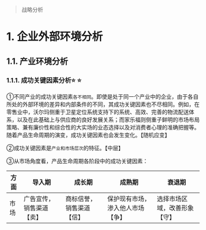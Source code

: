 >   战略分析

# 1. 企业外部环境分析

## 1.1. 产业环境分析

### 1.1.1. 成功关键因素分析:star: :star: 

①不同产业的成功关键因素`各不相同`。即使是处于同一个产业中的企业，由于各自所处的外部环境的差异和内部条件的不同，其成功关键因素也不尽相同。例如，在零售业中，沃尔玛侧重于卫星定位系统支持下的系统、高效、完善的物流配送体系，以及在此基础上与供应商的良好发展关系；而家乐福则侧重子鲜明的市场布局策略、兼有廉价性和综合性的大实场的业态选择以及对消费者心理的准确把握等。随着产品生命周期的演变，成功关键因素也会发生变化。【随机应变】

②成功关键因素是`产业和市场层次`的特征。【中层】

③从市场角度看，产品生命周期各阶段中的成功关键因素：

| 方面 | 导入期                   | 成长期                   | 成熟期                           | 衰退期                       |
|------|--------------------------|--------------------------|----------------------------------|------------------------------|
| 市场 | 广告宣传，销售渠道【卖】 | 商标信誉，销售渠道【信】 | 保护现有市场，渗入他人市场【争】 | 选择市场区域，改善形象【守】 |
